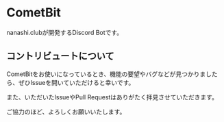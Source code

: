 # CometBit

nanashi.clubが開発するDiscord Botです。

## コントリビュートについて

CometBitをお使いになっているとき、機能の要望やバグなどが見つかりましたら、ぜひIssueを開いていただけると幸いです。

また、いただいたIssueやPull Requestはありがたく拝見させていただきます。

ご協力のほど、よろしくお願いいたします。
